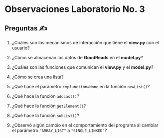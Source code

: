 # Observaciones Laboratorio No. 3

## Preguntas :writing_hand:

1. ¿Cuáles son los mecanismos de interacción que tiene el __view.py__ con el usuario?

2. ¿Cómo se almacenan los datos de __GoodReads__ en el __model.py__?

3. ¿Cuáles son las funciones que comunican el __view.py__ y el __model.py__?

4. ¿Cómo se crea una lista?

5. ¿Qué hace el parámetro ```cmpfunction=None``` en la función ```newList()```?

6. ¿Qué hace la función ```addLast()```?

7. ¿Qué hace la función ```getElement()```?

8. ¿Qué hace la función ```subList()```?

9. ¿Observó algún cambio en el comportamiento del programa al cambiar el parámetro ```"ARRAY_LIST"``` a ```"SINGLE_LINKED"```?
